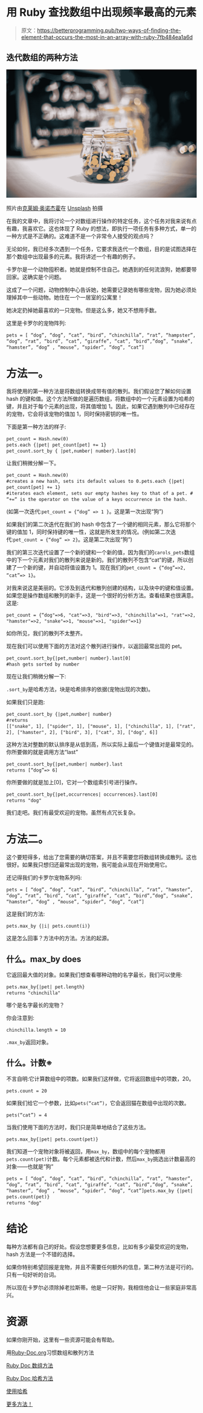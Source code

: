 # 用 Ruby 查找数组中出现频率最高的元素

> 原文：<https://betterprogramming.pub/two-ways-of-finding-the-element-that-occurs-the-most-in-an-array-with-ruby-7fb484ea1a6d>

## 迭代数组的两种方法

![](img/0d6d76969afb7a820d50d59574d1e7c8.png)

照片由[克莱姆·奥诺杰霍](https://unsplash.com/@clemono2?utm_source=unsplash&utm_medium=referral&utm_content=creditCopyText)在 [Unsplash](https://unsplash.com/search/photos/smarties?utm_source=unsplash&utm_medium=referral&utm_content=creditCopyText) 拍摄

在我的文章中，我将讨论一个对数组进行操作的特定任务，这个任务对我来说有点有趣，我喜欢它。这也体现了 Ruby 的想法，即执行一项任务有多种方式，单一的一种方式是不正确的。这难道不是一个非常令人接受的观点吗？

无论如何，我已经多次遇到一个任务，它要求我迭代一个数组，目的是试图选择在那个数组中出现最多的元素。我将讲述一个有趣的例子。

卡罗尔是一个动物囤积者。她就是控制不住自己。她遇到的任何流浪狗，她都要带回家。这确实是个问题。

这成了一个问题，动物控制中心告诉她，她需要记录她有哪些宠物，因为她必须处理掉其中一些动物。她住在一个一居室的公寓里！

她决定扔掉她最喜欢的一只宠物。但是这么多，她又不想用手数。

这里是卡罗尔的宠物阵列:

```
pets = [ “dog”, “dog”, “cat”, “bird”, “chinchilla”, “rat”, “hampster”, “dog”, “rat”, “bird”, “cat”, “giraffe”, “cat”, “bird”,”dog”, “snake”, “hamster”, “dog” , “mouse”, “spider”, “dog”, “cat”]
```

# 方法一。

我将使用的第一种方法是将数组转换成带有值的散列。我们假设您了解如何设置 hash 的键和值。这个方法所做的是遍历数组，将数组中的一个元素设置为哈希的键，并且对于每个元素的出现，将其值增加 1。因此，如果它遇到散列中已经存在的宠物，它会将该宠物的值加 1，同时保持密钥的唯一性。

下面是第一种方法的样子:

```
pet_count = Hash.new(0)
pets.each {|pet| pet_count[pet] += 1}
pet_count.sort_by { |pet,number| number}.last[0]
```

让我们稍微分解一下。

```
pet_count = Hash.new(0)
#creates a new hash, sets its default values to 0.pets.each {|pet| pet_count[pet] += 1}
#iterates each element, sets our empty hashes key to that of a pet. # “+=“ is the operator on the value of a keys occurrence in the hash.
```

(如第一次迭代:`pet_count = {“dog” => 1 }`。这是第一次出现“狗”)

如果我们的第二次迭代在我们的 hash 中包含了一个键的相同元素，那么它将那个键的值加 1，同时保持键的唯一性，这就是所发生的情况。(例如第二次迭代:`pet_count = {“dog” => 2}`。这是第二次出现“狗”)

我们的第三次迭代设置了一个新的键和一个新的值，因为我们的`carols_pets`数组中的下一个元素对我们的散列来说是新的。我们的散列不包含“cat”的键，所以创建了一个新的键，并自动将值设置为 1。现在我们的`pet_count = {“dog”=>2, “cat”=> 1}`。

对我来说这是美丽的。它涉及到迭代和散列创建的结构，以及块中的键和值设置。如果您是操作数组和散列的新手，这是一个很好的分析方法。查看结果也很满意。这是:

```
pet_count = {“dog"=>6, "cat"=>3, "bird"=>3, "chinchilla"=>1, "rat"=>2, "hamster"=>2, "snake"=>1, "mouse"=>1, "spider"=>1}
```

如你所见，我们的散列不太整齐。

现在我们可以使用下面的方法对这个散列进行操作，以返回最常出现的 pet。

```
pet_count.sort_by{|pet,number| number}.last[0]
#hash gets sorted by number
```

现在让我们稍微分解一下:

`.sort_by`是哈希方法，块是哈希排序的依据(宠物出现的次数)。

如果我们只是跑:

```
pet_count.sort_by {|pet,number| number}
#returns 
[["snake", 1], ["spider", 1], ["mouse", 1], ["chinchilla", 1], ["rat", 2], ["hamster", 2], ["bird", 3], ["cat", 3], ["dog", 6]]
```

这种方法对整数的默认排序是从低到高，所以实际上最后一个键值对是最常见的。你所要做的就是调用方法“last”

```
pet_count.sort_by{|pet,number| number}.last
returns [“dog”=> 6]
```

你所要做的就是加上[0]，它对一个数组索引号进行操作。

```
pet_count.sort_by{|pet,occurrences| occurrences}.last[0]
returns "dog"
```

我们走吧。我们有最受欢迎的宠物。虽然有点冗长复杂。

# **方法二。**

这个要短得多，给出了您需要的确切答案，并且不需要您将数组转换成散列。这也很好。如果我只想归还最常出现的宠物，我可能会从现在开始使用它。

还记得我们的卡罗尔宠物系列吗:

```
pets = [ “dog”, “dog”, “cat”, “bird”, “chinchilla”, “rat”, “hamster”, “dog”, “rat”, “bird”, “cat”, “giraffe”, “cat”, “bird”,”dog”, “snake”, “hamster”, “dog” , “mouse”, “spider”, “dog”, “cat”]
```

这是我们的方法:

```
pets.max_by {|i| pets.count(i)}
```

这是怎么回事？方法中的方法。方法的起源。

## **什么。max_by does**

它返回最大值的对象。如果我们想查看哪种动物的名字最长，我们可以使用:

```
pets.max_by{|pet| pet.length}
returns "chinchilla"
```

哪个是名字最长的宠物？

你会注意到:

```
chinchilla.length = 10
```

`.max_by`返回对象。

## **什么。计数※**

不言自明:它计算数组中的项数。如果我们这样做，它将返回数组中的项数，20。

```
pets.count = 20
```

如果我们给它一个参数，比如`pets(“cat”)`，它会返回猫在数组中出现的次数。

```
pets(“cat”) = 4
```

当我们使用下面的方法时，我们只是简单地结合了这些方法。

```
pets.max_by{|pet| pets.count(pet)} 
```

我们知道一个宠物对象将被返回，用`max_by`，数组中的每个宠物都用`pets.count(pet)`计数。每个元素都被迭代和计数，然后`max_by`挑选出计数最高的对象——也就是“狗”

```
pets = [ “dog”, “dog”, “cat”, “bird”, “chinchilla”, “rat”, “hamster”, “dog”, “rat”, “bird”, “cat”, “giraffe”, “cat”, “bird”,”dog”, “snake”, “hamster”, “dog” , “mouse”, “spider”, “dog”, “cat”]pets.max_by {|pet| pets.count(pet)}
returns "dog"
```

# **结论**

每种方法都有自己的好处。假设您想要更多信息，比如有多少最受欢迎的宠物，hash 方法是一个不错的选择。

如果你特别希望回报是宠物，并且不需要任何额外的信息，第二种方法是可行的。只有一句好听的台词。

所以现在卡罗尔必须除掉老拉斯蒂。他是一只好狗，我相信他会让一些家庭非常高兴。

# **资源**

如果你刚开始，这里有一些资源可能会有帮助。

用[Ruby-Doc.org](https://ruby-doc.org/)习惯数组和散列方法

[Ruby Doc 数组方法](https://ruby-doc.org/core-2.2.0/Array.html)

[Ruby Doc 哈希方法](https://ruby-doc.org/core-2.2.0/Hash.html)

[使用哈希](http://www.informit.com/articles/article.aspx?p=26943&seqNum=3)

[更多方法！](https://stackoverflow.com/questions/412169/ruby-how-to-find-item-in-array-which-has-the-most-occurrences)